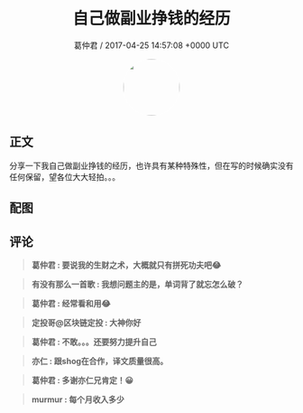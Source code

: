 <h1 align="center">自己做副业挣钱的经历</h1>
<p align="center">
    <a>葛仲君 / 2017-04-25 14:57:08 &#43;0000 UTC</a>
</p>

<div align="center">
    <img src="https://images.zsxq.com/FuVnBll1wDFvy0C-kap1lCMjn8kX?e=1590940799&amp;token=kIxbL07-8jAj8w1n4s9zv64FuZZNEATmlU_Vm6zD:FDLv1UR4yMWbnXB4VehcEES6uNc=" width="100" height="100" style="border:1px solid;border-radius:50%; color:#ffffff"/>
</div>

## 正文

<div>
分享一下我自己做副业挣钱的经历，也许具有某种特殊性，但在写的时候确实没有任何保留，望各位大大轻拍。。。
</div>

## 配图
<div class="image" align="center">

</div>

## 评论

<div align="left">
<div>

<blockquote >
<span> <strong>葛仲君 : 要说我的生财之术，大概就只有拼死功夫吧😂 </strong></span>
</blockquote>

<blockquote >
<span> <strong>有没有那么一首歌 : 我想问题主的是，单词背了就忘怎么破？ </strong></span>
</blockquote>

<blockquote >
<span> <strong>葛仲君 : 经常看和用😂 </strong></span>
</blockquote>

<blockquote >
<span> <strong>定投哥@区块链定投 : 大神你好 </strong></span>
</blockquote>

<blockquote >
<span> <strong>葛仲君 : 不敢。。。还要努力提升自己 </strong></span>
</blockquote>

<blockquote >
<span> <strong>亦仁 : 跟shog在合作，译文质量很高。 </strong></span>
</blockquote>

<blockquote >
<span> <strong>葛仲君 : 多谢亦仁兄肯定！😀 </strong></span>
</blockquote>

<blockquote >
<span> <strong>murmur : 每个月收入多少 </strong></span>
</blockquote>

</div>
</div>